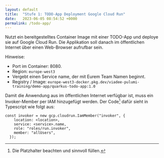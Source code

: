 ```yaml
---
layout: default
title:  "Stufe 1: TODO-App Deployment Google Cloud Run"
date:   2023-06-05 08:54:52 +0000
permalink: /todo-app/
---
```


Nutzt ein bereitgestelltes Container Image mit einer TODO-App und deploye sie auf Google Cloud Run.
Die Applikation soll danach im öffentlichen Internet über einen Web-Browser aufrufbar sein.

Hinweise:
- Port im Container: 8080.
- Region: `europe-west3`
- Vergebt einen Service name, der mit Eurem Team Namen beginnt.
- Registry / Image: `europe-west3-docker.pkg.dev/viadee-pulumi-training/demo-app/quarkus-todo-app:1.0`


Damit die Anwendung aus im öffentlichen Internet verfügbar ist, muss ein Invoker-Member per IAM hinzugefügt werden.
Der Code[^1] dafür sieht in Typescript wie folgt aus:

```
const invoker = new gcp.cloudrun.IamMember("invoker", {
    location: <location>,
    service: <service>.name,
    role: "roles/run.invoker",
    member: "allUsers",
  });
```

[^1]: Die Platzhalter beachten und sinnvoll füllen.